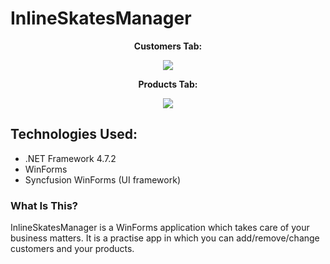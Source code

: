# InlineSkatesManager

<p align="center">
  <b>Customers Tab:</b>
</p>
<p align="center">
  <img src="https://user-images.githubusercontent.com/44268275/146279645-bffa4f73-f753-4c89-b141-eb88e3404a48.png">
</p>

<p align="center">
  <b>Products Tab:</b>
</p>
<p align="center">
  <img src="https://user-images.githubusercontent.com/44268275/146279655-1c6e6111-ba37-43fa-8f38-1aaf36829107.png">
</p>

## Technologies Used:
- .NET Framework 4.7.2
- WinForms
- Syncfusion WinForms (UI framework)

### What Is This?
InlineSkatesManager is a WinForms application which takes care of your business matters. It is a practise app in which you can add/remove/change customers and your products.
